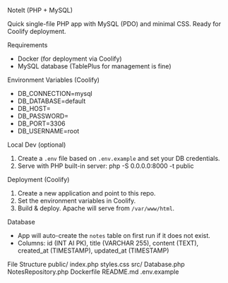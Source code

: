 NoteIt (PHP + MySQL)

Quick single-file PHP app with MySQL (PDO) and minimal CSS. Ready for Coolify deployment.

Requirements
- Docker (for deployment via Coolify)
- MySQL database (TablePlus for management is fine)

Environment Variables (Coolify)
- DB_CONNECTION=mysql
- DB_DATABASE=default
- DB_HOST=<your-db-host>
- DB_PASSWORD=<your-db-password>
- DB_PORT=3306
- DB_USERNAME=root

Local Dev (optional)
1. Create a `.env` file based on `.env.example` and set your DB credentials.
2. Serve with PHP built-in server:
   php -S 0.0.0.0:8000 -t public

Deployment (Coolify)
1. Create a new application and point to this repo.
2. Set the environment variables in Coolify.
3. Build & deploy. Apache will serve from `/var/www/html`.

Database
- App will auto-create the `notes` table on first run if it does not exist.
- Columns: id (INT AI PK), title (VARCHAR 255), content (TEXT), created_at (TIMESTAMP), updated_at (TIMESTAMP)

File Structure
public/
  index.php
  styles.css
src/
  Database.php
  NotesRepository.php
Dockerfile
README.md
.env.example


